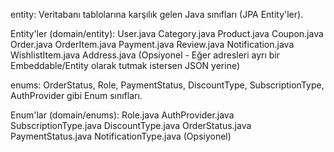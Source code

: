 

entity: Veritabanı tablolarına karşılık gelen Java sınıfları (JPA Entity'ler).

Entity'ler (domain/entity):
User.java
Category.java
Product.java
Coupon.java
Order.java
OrderItem.java
Payment.java
Review.java
Notification.java
WishlistItem.java
Address.java (Opsiyonel - Eğer adresleri ayrı bir Embeddable/Entity olarak tutmak istersen JSON yerine)


enums: OrderStatus, Role, PaymentStatus, DiscountType, SubscriptionType, AuthProvider gibi Enum sınıfları.

Enum'lar (domain/enums):
Role.java
AuthProvider.java
SubscriptionType.java
DiscountType.java
OrderStatus.java
PaymentStatus.java
NotificationType.java (Opsiyonel)